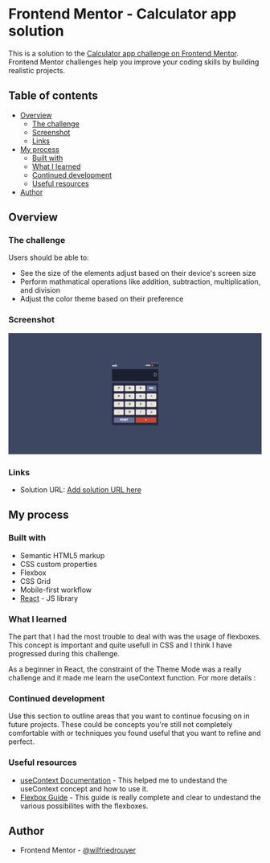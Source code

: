 # Frontend Mentor - Calculator app solution

This is a solution to the [Calculator app challenge on Frontend Mentor](https://www.frontendmentor.io/challenges/calculator-app-9lteq5N29). Frontend Mentor challenges help you improve your coding skills by building realistic projects.

## Table of contents

- [Overview](#overview)
  - [The challenge](#the-challenge)
  - [Screenshot](#screenshot)
  - [Links](#links)
- [My process](#my-process)
  - [Built with](#built-with)
  - [What I learned](#what-i-learned)
  - [Continued development](#continued-development)
  - [Useful resources](#useful-resources)
- [Author](#author)

## Overview

### The challenge

Users should be able to:

- See the size of the elements adjust based on their device's screen size
- Perform mathmatical operations like addition, subtraction, multiplication, and division
- Adjust the color theme based on their preference

### Screenshot

![](./screenshot.png)

### Links

- Solution URL: [Add solution URL here](https://github.com/wilfriedrouyer/calculator)

## My process

### Built with

- Semantic HTML5 markup
- CSS custom properties
- Flexbox
- CSS Grid
- Mobile-first workflow
- [React](https://reactjs.org/) - JS library

### What I learned

The part that I had the most trouble to deal with was the usage of flexboxes. This concept is important and quite usefull in CSS and I think I have progressed during this challenge.

As a beginner in React, the constraint of the Theme Mode was a really challenge and it made me learn the useContext function.
For more details :

### Continued development

Use this section to outline areas that you want to continue focusing on in future projects. These could be concepts you're still not completely comfortable with or techniques you found useful that you want to refine and perfect.

### Useful resources

- [useContext Documentation](https://fr.react.dev/reference/react/useContext) - This helped me to undestand the useContext concept and how to use it.
- [Flexbox Guide](https://css-tricks.com/snippets/css/a-guide-to-flexbox/) - This guide is really complete and clear to undestand the various possibilites with the flexboxes.

## Author

- Frontend Mentor - [@wilfriedrouyer](https://www.frontendmentor.io/profile/wilfriedrouyer)
